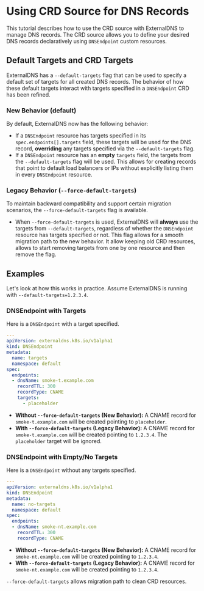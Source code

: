 # Using CRD Source for DNS Records

This tutorial describes how to use the CRD source with ExternalDNS to manage DNS records. The CRD source allows you to define your desired DNS records declaratively using `DNSEndpoint` custom resources.

## Default Targets and CRD Targets

ExternalDNS has a `--default-targets` flag that can be used to specify a default set of targets for all created DNS records. The behavior of how these default targets interact with targets specified in a `DNSEndpoint` CRD has been refined.

### New Behavior (default)

By default, ExternalDNS now has the following behavior:

- If a `DNSEndpoint` resource has targets specified in its `spec.endpoints[].targets` field, these targets will be used for the DNS record, **overriding** any targets specified via the `--default-targets` flag.
- If a `DNSEndpoint` resource has an **empty** `targets` field, the targets from the `--default-targets` flag will be used. This allows for creating records that point to default load balancers or IPs without explicitly listing them in every `DNSEndpoint` resource.

### Legacy Behavior (`--force-default-targets`)

To maintain backward compatibility and support certain migration scenarios, the `--force-default-targets` flag is available.

- When `--force-default-targets` is used, ExternalDNS will **always** use the targets from `--default-targets`, regardless of whether the `DNSEndpoint` resource has targets specified or not.
This flag allows for a smooth migration path to the new behavior. It allow keeping old CRD resources, allows to start removing targets from one by one resource and then remove the flag.

## Examples

Let's look at how this works in practice. Assume ExternalDNS is running with `--default-targets=1.2.3.4`.

### DNSEndpoint with Targets

Here is a `DNSEndpoint` with a target specified.

```yaml
---
apiVersion: externaldns.k8s.io/v1alpha1
kind: DNSEndpoint
metadata:
  name: targets
  namespace: default
spec:
  endpoints:
  - dnsName: smoke-t.example.com
    recordTTL: 300
    recordType: CNAME
    targets:
      - placeholder
```

- **Without `--force-default-targets` (New Behavior):** A CNAME record for `smoke-t.example.com` will be created pointing to `placeholder`.
- **With `--force-default-targets` (Legacy Behavior):** A CNAME record for `smoke-t.example.com` will be created pointing to `1.2.3.4`. The `placeholder` target will be ignored.

### DNSEndpoint with Empty/No Targets

Here is a `DNSEndpoint` without any targets specified.

```yaml
---
apiVersion: externaldns.k8s.io/v1alpha1
kind: DNSEndpoint
metadata:
  name: no-targets
  namespace: default
spec:
  endpoints:
  - dnsName: smoke-nt.example.com
    recordTTL: 300
    recordType: CNAME
```

- **Without `--force-default-targets` (New Behavior):** A CNAME record for `smoke-nt.example.com` will be created pointing to `1.2.3.4`.
- **With `--force-default-targets` (Legacy Behavior):** A CNAME record for `smoke-nt.example.com` will be created pointing to `1.2.3.4`.

`--force-default-targets` allows migration path to clean CRD resources.

